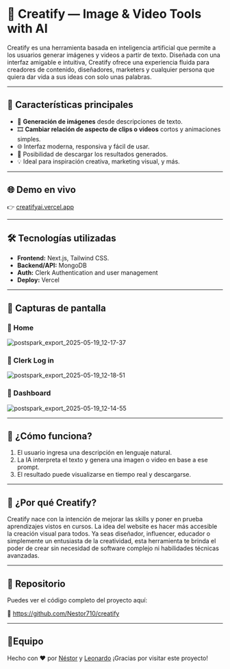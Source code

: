 # 🎨 Creatify — Image & Video Tools with AI

[](https://img.shields.io/badge/Live%20Demo-%F0%9F%94%B4%20Check%20it%20out!-green)

[](https://img.shields.io/badge/Repository-%F0%9F%94%97%20GitHub-blue)

Creatify es una herramienta basada en inteligencia artificial que permite a los usuarios generar imágenes y videos a partir de texto. Diseñada con una interfaz amigable e intuitiva, Creatify ofrece una experiencia fluida para creadores de contenido, diseñadores, marketers y cualquier persona que quiera dar vida a sus ideas con solo unas palabras.

---

## 🚀 Características principales

- 🧠 **Generación de imágenes** desde descripciones de texto.
- 🎞️ **Cambiar relación de aspecto de clips o videos** cortos y animaciones simples.
- 🌐 Interfaz moderna, responsiva y fácil de usar.
- 💾 Posibilidad de descargar los resultados generados.
- 💡 Ideal para inspiración creativa, marketing visual, y más.

---

## 🌐 Demo en vivo

👉 [creatifyai.vercel.app](https://creatifyai.vercel.app/)

---

## 🛠️ Tecnologías utilizadas

- **Frontend:** Next.js, Tailwind CSS.
- **Backend/API:** MongoDB
- **Auth:** Clerk Authentication and user management
- **Deploy:** Vercel

---

## 📸 Capturas de pantalla

### 🔹 Home

![postspark_export_2025-05-19_12-17-37](https://github.com/user-attachments/assets/151bba5e-960a-4753-bcb6-362b8f675a69)

### 🔹 Clerk Log in

![postspark_export_2025-05-19_12-18-51](https://github.com/user-attachments/assets/d898a622-8d2d-4a8d-acbb-454bbb47b0aa)

### 🔹 Dashboard

![postspark_export_2025-05-19_12-14-55](https://github.com/user-attachments/assets/b1f50a5d-f098-4e5e-971b-618357d9ca08)

---

## 🧠 ¿Cómo funciona?

1. El usuario ingresa una descripción en lenguaje natural.
2. La IA interpreta el texto y genera una imagen o video en base a ese prompt.
3. El resultado puede visualizarse en tiempo real y descargarse.

---

## 🏁 ¿Por qué Creatify?

Creatify nace con la intención de mejorar las skills y poner en prueba aprendizajes vistos en cursos. La idea del website es hacer más accesible la creación visual para todos. Ya seas diseñador, influencer, educador o simplemente un entusiasta de la creatividad, esta herramienta te brinda el poder de crear sin necesidad de software complejo ni habilidades técnicas avanzadas.

---

## 📂 Repositorio

Puedes ver el código completo del proyecto aquí:

🔗 https://github.com/Nestor710/creatify

---

## 👥Equipo

Hecho con ❤️ por [Néstor](https://nestordev.vercel.app)  y [Leonardo](https://github.com/leonardaraujo)
¡Gracias por visitar este proyecto!
